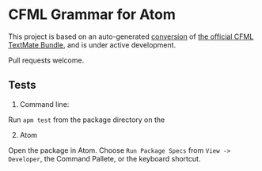# CFML Grammar for Atom

This project is based on an auto-generated [conversion][1] of [the official CFML TextMate Bundle][2], and is under active development.

Pull requests welcome.

## Tests
1. Command line:

Run `apm test` from the package directory on the

2. Atom

Open the package in Atom.  Choose `Run Package Specs` from `View -> Developer`, the Command Pallete, or the keyboard shortcut.
    

[1]: http://atom.io/docs/latest/converting-a-text-mate-bundle
[2]: https://github.com/textmate/coldfusion.tmbundle
